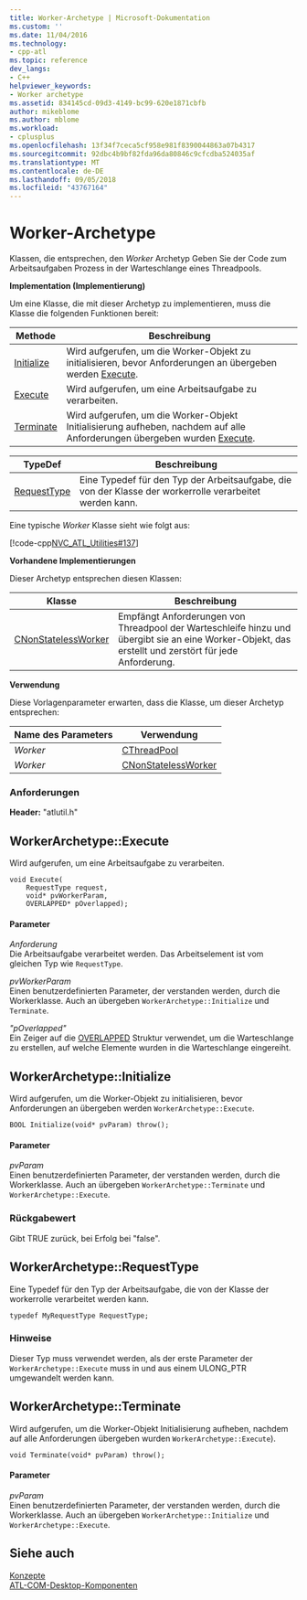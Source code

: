 ```yaml
---
title: Worker-Archetype | Microsoft-Dokumentation
ms.custom: ''
ms.date: 11/04/2016
ms.technology:
- cpp-atl
ms.topic: reference
dev_langs:
- C++
helpviewer_keywords:
- Worker archetype
ms.assetid: 834145cd-09d3-4149-bc99-620e1871cbfb
author: mikeblome
ms.author: mblome
ms.workload:
- cplusplus
ms.openlocfilehash: 13f34f7ceca5cf958e981f8390044863a07b4317
ms.sourcegitcommit: 92dbc4b9bf82fda96da80846c9cfcdba524035af
ms.translationtype: MT
ms.contentlocale: de-DE
ms.lasthandoff: 09/05/2018
ms.locfileid: "43767164"
---
```

# <a name="worker-archetype"></a>Worker-Archetype

Klassen, die entsprechen, den *Worker* Archetyp Geben Sie der Code zum Arbeitsaufgaben Prozess in der Warteschlange eines Threadpools.

**Implementation (Implementierung)**

Um eine Klasse, die mit dieser Archetyp zu implementieren, muss die Klasse die folgenden Funktionen bereit:

|Methode|Beschreibung|
|------------|-----------------|
|[Initialize](#initialize)|Wird aufgerufen, um die Worker-Objekt zu initialisieren, bevor Anforderungen an übergeben werden [Execute](#execute).|
|[Execute](#execute)|Wird aufgerufen, um eine Arbeitsaufgabe zu verarbeiten.|
|[Terminate](#terminate)|Wird aufgerufen, um die Worker-Objekt Initialisierung aufheben, nachdem auf alle Anforderungen übergeben wurden [Execute](#execute).|

|TypeDef|Beschreibung|
|-------------|-----------------|
|[RequestType](#requesttype)|Eine Typedef für den Typ der Arbeitsaufgabe, die von der Klasse der workerrolle verarbeitet werden kann.|

Eine typische *Worker* Klasse sieht wie folgt aus:

[!code-cpp[NVC_ATL_Utilities#137](../../atl/codesnippet/cpp/worker-archetype_1.cpp)]

**Vorhandene Implementierungen**

Dieser Archetyp entsprechen diesen Klassen:

|Klasse|Beschreibung|
|-----------|-----------------|
|[CNonStatelessWorker](../../atl/reference/cnonstatelessworker-class.md)|Empfängt Anforderungen von Threadpool der Warteschleife hinzu und übergibt sie an eine Worker-Objekt, das erstellt und zerstört für jede Anforderung.|

**Verwendung**

Diese Vorlagenparameter erwarten, dass die Klasse, um dieser Archetyp entsprechen:

|Name des Parameters|Verwendung|
|--------------------|-------------|
|*Worker*|[CThreadPool](../../atl/reference/cthreadpool-class.md)|
|*Worker*|[CNonStatelessWorker](../../atl/reference/cnonstatelessworker-class.md)|

### <a name="requirements"></a>Anforderungen

**Header:** "atlutil.h"

## <a name="execute"></a>WorkerArchetype::Execute

Wird aufgerufen, um eine Arbeitsaufgabe zu verarbeiten.

```  
void Execute(
    RequestType request,  
    void* pvWorkerParam,  
    OVERLAPPED* pOverlapped);
```

#### <a name="parameters"></a>Parameter

*Anforderung*  
Die Arbeitsaufgabe verarbeitet werden. Das Arbeitselement ist vom gleichen Typ wie `RequestType`.

*pvWorkerParam*  
Einen benutzerdefinierten Parameter, der verstanden werden, durch die Workerklasse. Auch an übergeben `WorkerArchetype::Initialize` und `Terminate`.

*"pOverlapped"*  
Ein Zeiger auf die [OVERLAPPED](/windows/desktop/api/minwinbase/ns-minwinbase-_overlapped) Struktur verwendet, um die Warteschlange zu erstellen, auf welche Elemente wurden in die Warteschlange eingereiht.

## <a name="initialize"></a> WorkerArchetype::Initialize

Wird aufgerufen, um die Worker-Objekt zu initialisieren, bevor Anforderungen an übergeben werden `WorkerArchetype::Execute`.  
```
BOOL Initialize(void* pvParam) throw();
```

#### <a name="parameters"></a>Parameter

*pvParam*  
Einen benutzerdefinierten Parameter, der verstanden werden, durch die Workerklasse. Auch an übergeben `WorkerArchetype::Terminate` und `WorkerArchetype::Execute`.

### <a name="return-value"></a>Rückgabewert

Gibt TRUE zurück, bei Erfolg bei "false".

## <a name="requesttype"></a> WorkerArchetype::RequestType

Eine Typedef für den Typ der Arbeitsaufgabe, die von der Klasse der workerrolle verarbeitet werden kann.

```  
typedef MyRequestType RequestType;    
```

### <a name="remarks"></a>Hinweise

Dieser Typ muss verwendet werden, als der erste Parameter der `WorkerArchetype::Execute` muss in und aus einem ULONG_PTR umgewandelt werden kann.

## <a name="terminate"></a> WorkerArchetype::Terminate

Wird aufgerufen, um die Worker-Objekt Initialisierung aufheben, nachdem auf alle Anforderungen übergeben wurden `WorkerArchetype::Execute`).

``` 
void Terminate(void* pvParam) throw();
```

#### <a name="parameters"></a>Parameter

*pvParam*  
Einen benutzerdefinierten Parameter, der verstanden werden, durch die Workerklasse. Auch an übergeben `WorkerArchetype::Initialize` und `WorkerArchetype::Execute`.

## <a name="see-also"></a>Siehe auch

[Konzepte](../../atl/active-template-library-atl-concepts.md)   
[ATL-COM-Desktop-Komponenten](../../atl/atl-com-desktop-components.md)

